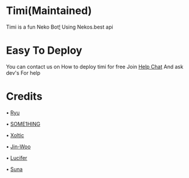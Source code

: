 # Timi(Maintained)
Timi is a fun Neko Bot[!](https://telegra.ph/file/e9cce8b66270a4228fba6.jpg)
Using Nekos.best api


# Easy To Deploy
You can contact us on How to deploy timi for free
Join [Help Chat](https://t.me/Sebastian_support)
And ask dev's For help


# Credits
• [Ryu](GitHub.com/Ryu120) 

• [SOME1HING](GitHub.com/SOME-1HING)

• [Xoltic](GitHub.com/TheBlacklinen)

• [Jin-Woo](GitHub.com/ShamonJinwoo)

• [Lucifer](GitHub.com/Luciferkun)

• [Suna](GitHub.com/SunaRintaro2)
